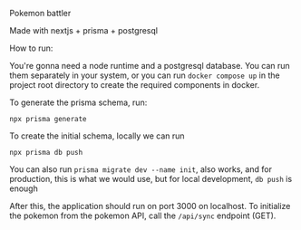 Pokemon battler

Made with nextjs + prisma + postgresql

How to run:

You're gonna need a node runtime and a postgresql database. You can run them separately in your system, or you can run `docker compose up` in the project root directory to create the required components in docker.

To generate the prisma schema, run:

`npx prisma generate`

To create the initial schema, locally we can run

`npx prisma db push`

You can also run `prisma migrate dev --name init`, also works, and for production, this is what we would use, but for local development, `db push` is enough

After this, the application should run on port 3000 on localhost. To initialize the pokemon from the pokemon API, call the `/api/sync` endpoint (GET).
